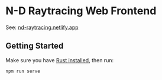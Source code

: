 # N-D Raytracing Web Frontend

See: [nd-raytracing.netlify.app](https://nd-raytracing.netlify.app/)

## Getting Started

Make sure you have [Rust installed](https://www.rust-lang.org/tools/install), then run:

```sh
npm run serve
```
